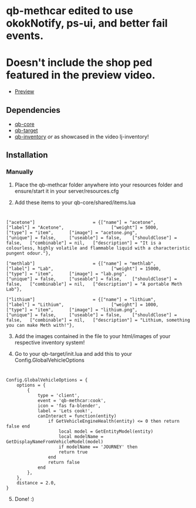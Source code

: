 # qb-methcar edited to use okokNotify, ps-ui, and better fail events.

# Doesn't include the shop ped featured in the preview video.


- [Preview](https://www.youtube.com/watch?v=DxdVkQSX17I)

## Dependencies
- [qb-core](https://github.com/qbcore-framework/qb-core)
- [qb-target](https://github.com/BerkieBb/qb-target)
- [qb-inventory](https://github.com/qbcore-framework/qb-inventory) *or* as showcased in the video lj-inventory!


## Installation
### Manually
1. Place the qb-methcar folder anywhere into your resources folder and ensure/start it in your server/resources.cfg

2. Add these items to your qb-core/shared/items.lua
#

	["acetone"] 				 	 = {["name"] = "acetone", 			  			["label"] = "Acetone", 					["weight"] = 5000, 		["type"] = "item", 		["image"] = "acetone.png", 				["unique"] = false, 	["useable"] = false, 	["shouldClose"] = false,   ["combinable"] = nil,   ["description"] = "It is a colourless, highly volatile and flammable liquid with a characteristic pungent odour."},
  
	["methlab"] 				 	 = {["name"] = "methlab", 			  			["label"] = "Lab", 						["weight"] = 15000, 	["type"] = "item", 		["image"] = "lab.png", 					["unique"] = false, 	["useable"] = false, 	["shouldClose"] = false,   ["combinable"] = nil,   ["description"] = "A portable Meth Lab"},
  
	["lithium"] 				 	 = {["name"] = "lithium", 			  			["label"] = "Lithium", 					["weight"] = 1000, 		["type"] = "item", 		["image"] = "lithium.png", 				["unique"] = false, 	["useable"] = false, 	["shouldClose"] = false,   ["combinable"] = nil,   ["description"] = "Lithium, something you can make Meth with!"},

3. Add the images contained in the file to your html/images of your respective inventory system!

4. Go to your qb-target/init.lua and add this to your Config.GlobalVehicleOptions
#
```
Config.GlobalVehicleOptions = {
    options = {
        {
            type = 'client',
            event = 'qb-methcar:cook',
            icon = 'fas fa-blender',
            label = 'Lets cook!',
			canInteract = function(entity)
                if GetVehicleEngineHealth(entity) <= 0 then return false end
                	local model = GetEntityModel(entity)
					local modelName = GetDisplayNameFromVehicleModel(model)
					if modelName == 'JOURNEY' then
                    return true
                end
                return false
            end
        },
    },
    distance = 2.0,
}
```

5. Done! :)
